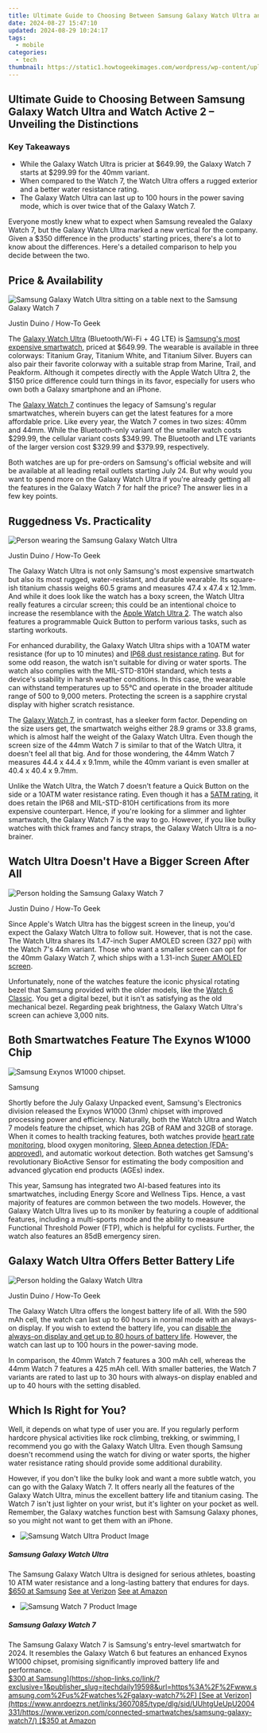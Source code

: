 ```yaml
---
title: Ultimate Guide to Choosing Between Samsung Galaxy Watch Ultra and Watch Active 2 – Unveiling the Distinctions
date: 2024-08-27 15:47:10
updated: 2024-08-29 10:24:17
tags:
  - mobile
categories:
  - tech
thumbnail: https://static1.howtogeekimages.com/wordpress/wp-content/uploads/2024/07/a-galaxy-watch-ultra-next-to-a-galaxy-watch-7-1.jpg
---
```


## Ultimate Guide to Choosing Between Samsung Galaxy Watch Ultra and Watch Active 2 – Unveiling the Distinctions

### Key Takeaways

* While the Galaxy Watch Ultra is pricier at $649.99, the Galaxy Watch 7 starts at $299.99 for the 40mm variant.
* When compared to the Watch 7, the Watch Ultra offers a rugged exterior and a better water resistance rating.
* The Galaxy Watch Ultra can last up to 100 hours in the power saving mode, which is over twice that of the Galaxy Watch 7.

 Everyone mostly knew what to expect when Samsung revealed the Galaxy Watch 7, but the Galaxy Watch Ultra marked a new vertical for the company. Given a $350 difference in the products' starting prices, there's a lot to know about the differences. Here's a detailed comparison to help you decide between the two.

##  Price & Availability

![Samsung Galaxy Watch Ultra sitting on a table next to the Samsung Galaxy Watch 7](https://static1.howtogeekimages.com/wordpress/wp-content/uploads/wm/2024/07/samsung-galaxy-watch-ultra-sitting-on-a-table-next-to-the-samsung-galaxy-watch-7.jpg) 

Justin Duino / How-To Geek

 The [Galaxy Watch Ultra](https://shop-links.co/link/?exclusive=1&publisher_slug=itechdaily19598&url=https%3A%2F%2Fwww.samsung.com%2Fus%2Fwatches%2Fgalaxy-watch-ultra%2Fbuy%2Fgalaxy-watch-ultra-47mm-titanium-gray-sm-l705udaaxaa%2F) (Bluetooth/Wi-Fi + 4G LTE) is [Samsung's most expensive smartwatch](https://ai-video-apps.techidaily.com/updated-2024-approved-the-complete-guide-to-reversing-tiktok-videos-tips-and-tricks/), priced at $649.99\. The wearable is available in three colorways: Titanium Gray, Titanium White, and Titanium Silver. Buyers can also pair their favorite colorway with a suitable strap from Marine, Trail, and Peakform. Although it competes directly with the Apple Watch Ultra 2, the $150 price difference could turn things in its favor, especially for users who own both a Galaxy smartphone and an iPhone.

 The [Galaxy Watch 7](https://shop-links.co/link/?exclusive=1&publisher_slug=itechdaily19598&url=https%3A%2F%2Fwww.samsung.com%2Fus%2Fwatches%2Fgalaxy-watch7%2Fbuy%2Fgalaxy-watch7-40mm-green-wifi-bluetooth-sm-l300nzgaxaa%2F) continues the legacy of Samsung's regular smartwatches, wherein buyers can get the latest features for a more affordable price. Like every year, the Watch 7 comes in two sizes: 40mm and 44mm. While the Bluetooth-only variant of the smaller watch costs $299.99, the cellular variant costs $349.99\. The Bluetooth and LTE variants of the larger version cost $329.99 and $379.99, respectively.

 Both watches are up for pre-orders on Samsung's official website and will be available at all leading retail outlets starting July 24\. But why would you want to spend more on the Galaxy Watch Ultra if you're already getting all the features in the Galaxy Watch 7 for half the price? The answer lies in a few key points.

##  Ruggedness Vs. Practicality

![Person wearing the Samsung Galaxy Watch Ultra](https://static1.howtogeekimages.com/wordpress/wp-content/uploads/wm/2024/07/person-wearing-the-samsung-galaxy-watch-ultra.jpg) 

Justin Duino / How-To Geek

 The Galaxy Watch Ultra is not only Samsung's most expensive smartwatch but also its most rugged, water-resistant, and durable wearable. Its square-ish titanium chassis weighs 60.5 grams and measures 47.4 x 47.4 x 12.1mm. And while it does look like the watch has a boxy screen, the Watch Ultra really features a circular screen; this could be an intentional choice to increase the resemblance with the [Apple Watch Ultra 2](https://some-knowledge.techidaily.com/high-quality-sky-images-leading-sites-listed-for-2024/). The watch also features a programmable Quick Button to perform various tasks, such as starting workouts.

 For enhanced durability, the Galaxy Watch Ultra ships with a 10ATM water resistance (for up to 10 minutes) and [IP68 dust resistance rating](https://tech-haven.techidaily.com/how-artificer-intelligence-redefines-what-we-perceive-as-real-or-just-a-story/). But for some odd reason, the watch isn't suitable for diving or water sports. The watch also complies with the MIL-STD-810H standard, which tests a device's usability in harsh weather conditions. In this case, the wearable can withstand temperatures up to 55°C and operate in the broader altitude range of 500 to 9,000 meters. Protecting the screen is a sapphire crystal display with higher scratch resistance.

 The [Galaxy Watch 7](https://location-social.techidaily.com/in-2024-how-to-pause-life360-location-sharing-for-oppo-reno-9a-drfone-by-drfone-virtual-android/), in contrast, has a sleeker form factor. Depending on the size users get, the smartwatch weighs either 28.9 grams or 33.8 grams, which is almost half the weight of the Galaxy Watch Ultra. Even though the screen size of the 44mm Watch 7 is similar to that of the Watch Ultra, it doesn't feel all that big. And for those wondering, the 44mm Watch 7 measures 44.4 x 44.4 x 9.1mm, while the 40mm variant is even smaller at 40.4 x 40.4 x 9.7mm.

 Unlike the Watch Ultra, the Watch 7 doesn't feature a Quick Button on the side or a 10ATM water resistance rating. Even though it has a [5ATM rating](https://fox-http.techidaily.com/updated-examining-benq-sw320-the-4k-visionary/), it does retain the IP68 and MIL-STD-810H certifications from its more expensive counterpart. Hence, if you're looking for a slimmer and lighter smartwatch, the Galaxy Watch 7 is the way to go. However, if you like bulky watches with thick frames and fancy straps, the Galaxy Watch Ultra is a no-brainer.

##  Watch Ultra Doesn't Have a Bigger Screen After All

![Person holding the Samsung Galaxy Watch 7](https://static1.howtogeekimages.com/wordpress/wp-content/uploads/wm/2024/07/person-holding-the-samsung-galaxy-watch-7.jpg) 

Justin Duino / How-To Geek

 Since Apple's Watch Ultra has the biggest screen in the lineup, you'd expect the Galaxy Watch Ultra to follow suit. However, that is not the case. The Watch Ultra shares its 1.47-inch Super AMOLED screen (327 ppi) with the Watch 7's 44m variant. Those who want a smaller screen can opt for the 40mm Galaxy Watch 7, which ships with a 1.31-inch [Super AMOLED screen](https://fox-http.techidaily.com/2024-approved-lightning-fast-windowed-photo-reader-for-win11/).

 Unfortunately, none of the watches feature the iconic physical rotating bezel that Samsung provided with the older models, like the [Watch 6 Classic](https://win-answers.techidaily.com/fix-guide-resolving-the-last-epoch-release-issues-on-pc-2024-edition/). You get a digital bezel, but it isn't as satisfying as the old mechanical bezel. Regarding peak brightness, the Galaxy Watch Ultra's screen can achieve 3,000 nits.

##  Both Smartwatches Feature The Exynos W1000 Chip

![Samsung Exynos W1000 chipset.](https://static1.howtogeekimages.com/wordpress/wp-content/uploads/2024/07/galaxy-ring-31.png) 

Samsung

 Shortly before the July Galaxy Unpacked event, Samsung's Electronics division released the Exynos W1000 (3nm) chipset with improved processing power and efficiency. Naturally, both the Watch Ultra and Watch 7 models feature the chipset, which has 2GB of RAM and 32GB of storage. When it comes to health tracking features, both watches provide [heart rate monitoring](https://digital-screen-recording.techidaily.com/bandicam-unveiled-a-thorough-examination-of-its-recording-capabilities-for-2024/), blood oxygen monitoring, [Sleep Apnea detection (FDA-approved)](https://www.howtogeek.com/samsung-galaxy-watch-sleep-apnea-detection/), and automatic workout detection. Both watches get Samsung's revolutionary BioActive Sensor for estimating the body composition and advanced glycation end products (AGEs) index.

 This year, Samsung has integrated two AI-based features into its smartwatches, including Energy Score and Wellness Tips. Hence, a vast majority of features are common between the two models. However, the Galaxy Watch Ultra lives up to its moniker by featuring a couple of additional features, including a multi-sports mode and the ability to measure Functional Threshold Power (FTP), which is helpful for cyclists. Further, the watch also features an 85dB emergency siren.

##  Galaxy Watch Ultra Offers Better Battery Life

![Person holding the Galaxy Watch Ultra](https://static1.howtogeekimages.com/wordpress/wp-content/uploads/2024/07/person-holding-the-samsung-galaxy-watch-ultra_53845587877_o.jpg) 

Justin Duino / How-To Geek

 The Galaxy Watch Ultra offers the longest battery life of all. With the 590 mAh cell, the watch can last up to 60 hours in normal mode with an always-on display. If you wish to extend the battery life, you can [disable the always-on display and get up to 80 hours of battery life](https://visual-screen-recording.techidaily.com/maximize-your-online-presence-with-these-5-streaming-techniques/). However, the watch can last up to 100 hours in the power-saving mode.

 In comparison, the 40mm Watch 7 features a 300 mAh cell, whereas the 44mm Watch 7 features a 425 mAh cell. With smaller batteries, the Watch 7 variants are rated to last up to 30 hours with always-on display enabled and up to 40 hours with the setting disabled.

##  Which Is Right for You?

 Well, it depends on what type of user you are. If you regularly perform hardcore physical activities like rock climbing, trekking, or swimming, I recommend you go with the Galaxy Watch Ultra. Even though Samsung doesn't recommend using the watch for diving or water sports, the higher water resistance rating should provide some additional durability.

 However, if you don't like the bulky look and want a more subtle watch, you can go with the Galaxy Watch 7\. It offers nearly all the features of the Galaxy Watch Ultra, minus the excellent battery life and titanium casing. The Watch 7 isn't just lighter on your wrist, but it's lighter on your pocket as well. Remember, the Galaxy watches function best with Samsung Galaxy phones, so you might not want to get them with an iPhone.

* ![Samsung Watch Ultra Product Image](https://static1.howtogeekimages.com/wordpress/wp-content/uploads/2024/07/watch-ultra-product-image-1.jpg)  
#####  Samsung Galaxy Watch Ultra  
The Samsung Galaxy Watch Ultra is designed for serious athletes, boasting 10 ATM water resistance and a long-lasting battery that endures for days.  
[$650 at Samsung](https://shop-links.co/link/?exclusive=1&publisher_slug=itechdaily19598&url=https%3A%2F%2Fwww.samsung.com%2Fus%2Fwatches%2Fgalaxy-watch-ultra%2F) [See at Verizon](https://www.anrdoezrs.net/links/3607085/type/dlg/sid/UUhtgUeUpU2004331/https://www.verizon.com/connected-smartwatches/samsung-galaxy-watch-ultra/) [See at Amazon](https://amazon.com/dp/B0D7F1LS4Q?tag=hotoge-20&ascsubtag=UUhtgUeUpU2004331&asc%5Frefurl=https%3A%2F%2Fwww.howtogeek.com%2Fsamsung-galaxy-watch-ultra-vs-galaxy-watch-7%2F&asc%5Fcampaign=Evergreen)
* ![Samsung Watch 7 Product Image](https://static1.howtogeekimages.com/wordpress/wp-content/uploads/2024/07/watch-7-product-image-1.jpg)  
#####  Samsung Galaxy Watch 7  
The Samsung Galaxy Watch 7 is Samsung's entry-level smartwatch for 2024\. It resembles the Galaxy Watch 6 but features an enhanced Exynos W1000 chipset, promising significantly improved battery life and performance.  
[$300 at Samsung](https://shop-links.co/link/?exclusive=1&publisher_slug=itechdaily19598&url=https%3A%2F%2Fwww.samsung.com%2Fus%2Fwatches%2Fgalaxy-watch7%2F) [See at Verizon](https://www.anrdoezrs.net/links/3607085/type/dlg/sid/UUhtgUeUpU2004331/https://www.verizon.com/connected-smartwatches/samsung-galaxy-watch7/) [$350 at Amazon](https://amazon.com/dp/B0D1YP5ZQB?tag=hotoge-20&ascsubtag=UUhtgUeUpU2004331&asc%5Frefurl=https%3A%2F%2Fwww.howtogeek.com%2Fsamsung-galaxy-watch-ultra-vs-galaxy-watch-7%2F&asc%5Fcampaign=Evergreen)

<ins class="adsbygoogle"
     style="display:block"
     data-ad-format="autorelaxed"
     data-ad-client="ca-pub-7571918770474297"
     data-ad-slot="1223367746"></ins>



<ins class="adsbygoogle"
     style="display:block"
     data-ad-client="ca-pub-7571918770474297"
     data-ad-slot="8358498916"
     data-ad-format="auto"
     data-full-width-responsive="true"></ins>
